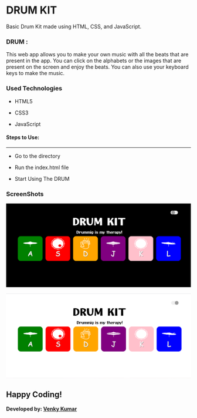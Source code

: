 <h1>DRUM KIT</h1>

<p>Basic Drum Kit made using HTML, CSS, and JavaScript.</p>

### DRUM :

<p>This web app allows you to make your own music with all the beats that are present in the app. You can click on the alphabets or the images that are present on the screen and enjoy the beats. You can also use your keyboard keys to make the music.</p>

<h3>Used Technologies</h3>

- HTML5

- CSS3
  
- JavaScript

#### Steps to Use:

---
- Go to the directory

- Run the index.html file

- Start Using The DRUM

<h3>ScreenShots</h3>

![demo-dark](./images/drumkit(dark).PNG)

![demo-light](./images/drumkit(light).PNG)

## Happy Coding!

<strong>Developed by: <a href="https://github.com/BoddepallyVenkatesh06">Venky Kumar</a>